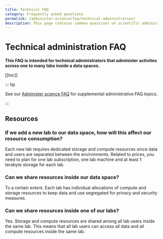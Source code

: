```yaml
---
title: Technical FAQ
category: Frequently asked questions
permalink: /administer-science/faq/technical-administration/
description: This page contains common questions on scientific administration in HUNT Cloud.
---
```


# Technical administration FAQ

**This FAQ is intended for technical administrators that administer activites across one to many labs inside a data spaces.**

[[toc]]

::: tip 

See our [Administer science FAQ](/administer-science/faq) for supplemental administrative FAQ topics.

:::


## Resources

### If we add a new lab to our data space, how will this affect our resource consumption? 

Each new lab requires dedicated storage and compute resources since data and users are separated between the environments. Related to prices, you need to plan for one lab subscription, one lab machine and at least 1 terabyte storage for each lab. 

### Can we share resources inside our data space? 

To a certain extent. Each lab has individual allocations of compute and storage resources to keep data and use segregated for privacy and security measures. 


### Can we share resources inside one of our labs? 

Yes. Storage and compute resources are shared among all lab users inside the same lab. This means that all lab users can access all data and all compute resources inside the same lab. 







